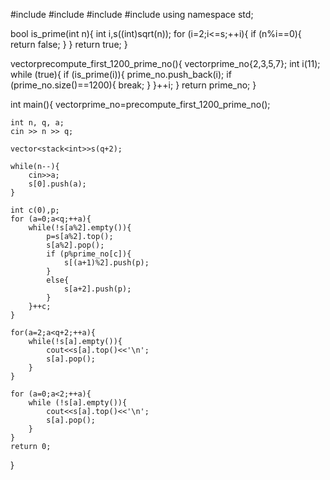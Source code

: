 #include <iostream>
#include <vector>
#include <cmath>
#include <stack>
using namespace std;

bool is_prime(int n){
    int i,s((int)sqrt(n));
    for (i=2;i<=s;++i){
        if (n%i==0){
            return false;
        }
    }
    return true;
}

vector<int>precompute_first_1200_prime_no(){
    vector<int>prime_no{2,3,5,7};
    int i(11);
    while (true){
        if (is_prime(i)){
            prime_no.push_back(i);
            if (prime_no.size()==1200){
                break;
            }
        }++i;
    }
    return prime_no;
}

int main(){
    vector<int>prime_no=precompute_first_1200_prime_no();

    int n, q, a;
    cin >> n >> q;

    vector<stack<int>>s(q+2);

    while(n--){
        cin>>a;
        s[0].push(a);
    }

    int c(0),p;
    for (a=0;a<q;++a){
        while(!s[a%2].empty()){
            p=s[a%2].top();
            s[a%2].pop();
            if (p%prime_no[c]){
                s[(a+1)%2].push(p);
            }
            else{
                s[a+2].push(p);
            }
        }++c;
    }

    for(a=2;a<q+2;++a){
        while(!s[a].empty()){
            cout<<s[a].top()<<'\n';
            s[a].pop();
        }
    }

    for (a=0;a<2;++a){
        while (!s[a].empty()){
            cout<<s[a].top()<<'\n';
            s[a].pop();
        }
    }
    return 0;
}
